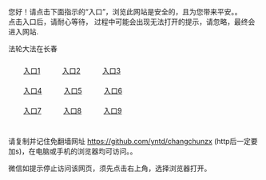 您好！请点击下面指示的“入口”，浏览此网站是安全的，且为您带来平安。。 <br/>
点击入口后，请耐心等待， 过程中可能会出现无法打开的提示，请忽略，最终会进入网站. </br>

法轮大法在长春<br/>
<div style="padding:10px"><a style="margin:20px" target="_blank" href="https://d275mwa6ynfxbm.cloudfront.net/2Qpsp?uqlbb" id="ccLink1" rel="nofollow">入口1</a> <a target="_blank" style="margin:20px" href="https://dml0jdrd2bhlu.cloudfront.net/2Qpsp?gsfuireq" id="ccLink2" rel="nofollow">入口2</a> <a style="margin:20px" target="_blank" href="https://d1b6v52h0ipqyh.cloudfront.net/2Qpsp?eqidypsr" id="ccLink3" rel="nofollow">入口3</a></div>

<div style="padding:10px" ><a style="margin:20px" target="_blank" href="https://d275mwa6ynfxbm.cloudfront.net/2Qpsp?uqlbb" id="ccLink4" rel="nofollow">入口4</a> <a style="margin:20px" href="https://dml0jdrd2bhlu.cloudfront.net/2Qpsp?gsfuireq" target="_blank" id="ccLink5" rel="nofollow">入口5</a> <a style="margin:20px" href="https://d1b6v52h0ipqyh.cloudfront.net/2Qpsp?eqidypsr" target="_blank" id="ccLink6" rel="nofollow">入口6</a></div>

<div style="padding:10px"><a style="margin:20px" target="_blank" href="https://d275mwa6ynfxbm.cloudfront.net/2Qpsp?uqlbb" id="ccLink7" rel="nofollow">入口7</a> <a style="margin:20px" href="https://dml0jdrd2bhlu.cloudfront.net/2Qpsp?gsfuireq" target="_blank" id="ccLink8" rel="nofollow">入口8</a> <a style="margin:20px" target="_blank" href="https://d1b6v52h0ipqyh.cloudfront.net/2Qpsp?eqidypsr" id="ccLink9" rel="nofollow">入口9</a></div>

<br/>



请复制并记住免翻墙网址 https://github.com/yntd/changchunzx (http后一定要加s)，在电脑或手机的浏览器均可访问。。<br/>

微信如提示停止访问该网页，须先点击右上角，选择浏览器打开。

